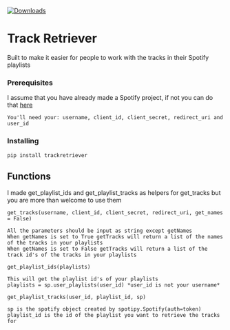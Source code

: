 [![Downloads](https://static.pepy.tech/personalized-badge/trackretriever?period=total&units=international_system&left_color=grey&right_color=blue&left_text=Downloads)](https://pepy.tech/project/trackretriever?versions=1.0.1&versions=1.0.0)
# Track Retriever

Built to make it easier for people to work with the tracks in their Spotify playlists 

### Prerequisites

I assume that you have already made a Spotify project, if not you can do that [here](https://developer.spotify.com/dashboard/)

```
You'll need your: username, client_id, client_secret, redirect_uri and user_id 
```

### Installing

```
pip install trackretriever
``` 

## Functions 

I made get_playlist_ids and get_playlist_tracks as helpers for get_tracks but you are more than welcome to use them

```
get_tracks(username, client_id, client_secret, redirect_uri, get_names = False)

All the parameters should be input as string except getNames
When getNames is set to True getTracks will return a list of the names of the tracks in your playlists
When getNames is set to False getTracks will return a list of the track id's of the tracks in your playlists 
```

```
get_playlist_ids(playlists)

This will get the playlist id's of your playlists 
playlists = sp.user_playlists(user_id) *user_id is not your username* 
```

```
get_playlist_tracks(user_id, playlist_id, sp)

sp is the spotify object created by spotipy.Spotify(auth=token)
playlist_id is the id of the playlist you want to retrieve the tracks for 
```
